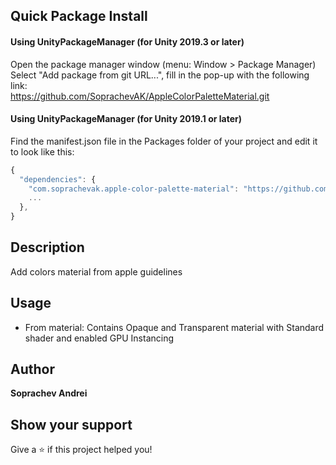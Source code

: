 ## Quick Package Install

#### Using UnityPackageManager (for Unity 2019.3 or later)
Open the package manager window (menu: Window > Package Manager)<br/>
Select "Add package from git URL...", fill in the pop-up with the following link:<br/>
https://github.com/SoprachevAK/AppleColorPaletteMaterial.git<br/>

#### Using UnityPackageManager (for Unity 2019.1 or later)

Find the manifest.json file in the Packages folder of your project and edit it to look like this:
```js
{
  "dependencies": {
    "com.soprachevak.apple-color-palette-material": "https://github.com/SoprachevAK/AppleColorPaletteMaterial.git",
    ...
  },
}
```

<!-- DOC-START -->
<!-- 
Changes between 'DOC START' and 'DOC END' will not be lost on package update 
-->

## Description
Add colors material from apple guidelines


## Usage
* From material: Contains Opaque and Transparent material with Standard shader and enabled GPU Instancing   

<!-- DOC-END -->

## Author

**Soprachev Andrei**


## Show your support

Give a ⭐️ if this project helped you!
